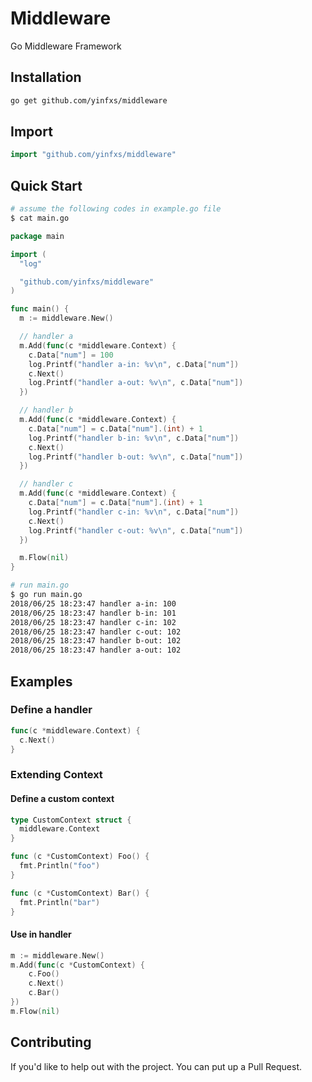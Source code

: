 # Middleware

Go Middleware Framework

## Installation

```sh
go get github.com/yinfxs/middleware
```

## Import

```go
import "github.com/yinfxs/middleware"
```

## Quick Start

```sh
# assume the following codes in example.go file
$ cat main.go
```

```go
package main

import (
  "log"

  "github.com/yinfxs/middleware"
)

func main() {
  m := middleware.New()

  // handler a
  m.Add(func(c *middleware.Context) {
    c.Data["num"] = 100
    log.Printf("handler a-in: %v\n", c.Data["num"])
    c.Next()
    log.Printf("handler a-out: %v\n", c.Data["num"])
  })

  // handler b
  m.Add(func(c *middleware.Context) {
    c.Data["num"] = c.Data["num"].(int) + 1
    log.Printf("handler b-in: %v\n", c.Data["num"])
    c.Next()
    log.Printf("handler b-out: %v\n", c.Data["num"])
  })

  // handler c
  m.Add(func(c *middleware.Context) {
    c.Data["num"] = c.Data["num"].(int) + 1
    log.Printf("handler c-in: %v\n", c.Data["num"])
    c.Next()
    log.Printf("handler c-out: %v\n", c.Data["num"])
  })

  m.Flow(nil)
}
```

```sh
# run main.go
$ go run main.go
2018/06/25 18:23:47 handler a-in: 100
2018/06/25 18:23:47 handler b-in: 101
2018/06/25 18:23:47 handler c-in: 102
2018/06/25 18:23:47 handler c-out: 102
2018/06/25 18:23:47 handler b-out: 102
2018/06/25 18:23:47 handler a-out: 102
```

## Examples

### Define a handler

```go
func(c *middleware.Context) {
  c.Next()
}
```

### Extending Context

#### Define a custom context

```go
type CustomContext struct {
  middleware.Context
}

func (c *CustomContext) Foo() {
  fmt.Println("foo")
}

func (c *CustomContext) Bar() {
  fmt.Println("bar")
}
```

#### Use in handler

```go
m := middleware.New()
m.Add(func(c *CustomContext) {
    c.Foo()
    c.Next()
    c.Bar()
})
m.Flow(nil)
```

## Contributing

If you'd like to help out with the project. You can put up a Pull Request.
